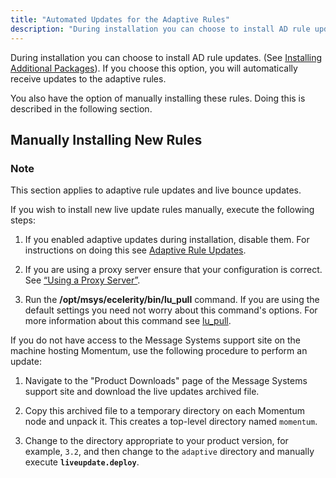 ```yaml
---
title: "Automated Updates for the Adaptive Rules"
description: "During installation you can choose to install AD rule updates See Installing Additional Packages If you choose this option you will automatically receive updates to the adaptive rules You also have the option of manually installing these rules Doing this is described in the following section This section applies to..."
---
```



During installation you can choose to install AD rule updates. (See [Installing Additional Packages](/momentum/3/3-reference/install-additional-packages#install.additional.packages.adaptive.updates)). If you choose this option, you will automatically receive updates to the adaptive rules.

You also have the option of manually installing these rules. Doing this is described in the following section.

## <a name="ad.adaptive.update.manual"></a> Manually Installing New Rules

### Note

This section applies to adaptive rule updates and live bounce updates.

If you wish to install new live update rules manually, execute the following steps:

1.  If you enabled adaptive updates during installation, disable them. For instructions on doing this see [Adaptive Rule Updates](/momentum/3/3-reference/3-reference-modules-live-bounce-updates#modules.live.updates.adaptive).

2.  If you are using a proxy server ensure that your configuration is correct. See [“Using a Proxy Server”](/momentum/3/3-ad/ad-adaptive-automated-proxy).

3.  Run the **/opt/msys/ecelerity/bin/lu_pull** command. If you are using the default settings you need not worry about this command's options. For more information about this command see [lu_pull](/momentum/3/3-reference/executable-lu-pull).

If you do not have access to the Message Systems support site on the machine hosting Momentum, use the following procedure to perform an update:

1.  Navigate to the "Product Downloads" page of the Message Systems support site and download the live updates archived file.

2.  Copy this archived file to a temporary directory on each Momentum node and unpack it. This creates a top-level directory named `momentum`.

3.  Change to the directory appropriate to your product version, for example, `3.2`, and then change to the `adaptive` directory and manually execute **`liveupdate.deploy`**.